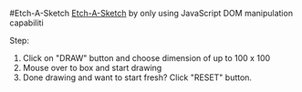 #Etch-A-Sketch 
[Etch-A-Sketch](https://ongks-user.github.io/Etch-A-Sketch/) by only using JavaScript DOM manipulation capabiliti <br>

Step: <br>
1. Click on "DRAW" button and choose dimension of up to 100 x 100 <br>
2. Mouse over to box and start drawing <br>
3. Done drawing and want to start fresh? Click "RESET" button.
